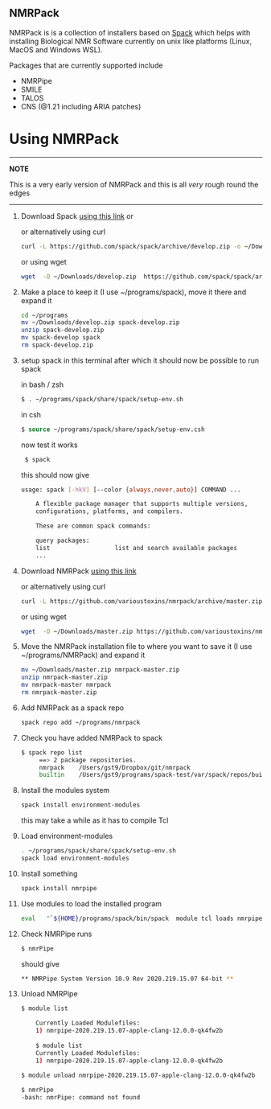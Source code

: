## NMRPack

NMRPack is is a collection of installers based on [Spack](https://spack.io) which helps with installing Biological NMR Software currently on unix like platforms (Linux, MacOS  and Windows WSL).

Packages that are currently supported include

* NMRPipe
* SMILE
* TALOS
* CNS (@1.21 including ARIA patches)

# Using NMRPack

---
**NOTE**

This is a very early version of NMRPack and this is all *very* rough round the edges

---

1. Download Spack [using this link](https://github.com/spack/spack/archive/develop.zip) or

   or alternatively using curl
   
   ```bash
   curl -L https://github.com/spack/spack/archive/develop.zip -o ~/Downloads/develop.zip
   ```
   or using wget

   ```bash
   wget  -O ~/Downloads/develop.zip  https://github.com/spack/spack/archive/develop.zip 
   ```
   
2. Make a place to keep it (I use ~/programs/spack), move it there and expand it

   ```bash
   cd ~/programs
   mv ~/Downloads/develop.zip spack-develop.zip
   unzip spack-develop.zip
   mv spack-develop spack
   rm spack-develop.zip
   ```

3. setup spack in this terminal after which it should now be possible to run spack

   in bash / zsh
   ```bash 
   $ . ~/programs/spack/share/spack/setup-env.sh
   ````
   in csh
   ```tcsh
   $ source ~/programs/spack/share/spack/setup-env.csh
   ```
   now test it works
   ```bash
    $ spack
   ```
   this should now give
   ```bash
   usage: spack [-hkV] [--color {always,never,auto}] COMMAND ...

       A flexible package manager that supports multiple versions,
       configurations, platforms, and compilers.

       These are common spack commands:

       query packages:
       list                  list and search available packages
       ...
   
   ```
       

4. Download NMRPack [using this link](https://github.com/varioustoxins/nmrpack/archive/master.zip)
   
    or alternatively using curl
    
    ```bash
    curl -L https://github.com/varioustoxins/nmrpack/archive/master.zip -o ~/Downloads/master.zip
    ```
    or using wget
    
    ```bash
    wget  -O ~/Downloads/master.zip https://github.com/varioustoxins/nmrpack/archive/master.zip  
    ```
5. Move the NMRPack installation file to where you want to save it (I use ~/programs/NMRPack) and expand it 
    
    ```bash
    mv ~/Downloads/master.zip nmrpack-master.zip
    unzip nmrpack-master.zip
    mv nmrpack-master nmrpack
    rm nmrpack-master.zip
    ```

6. Add NMRPack as a spack repo
   ```bash
   spack repo add ~/programs/nmrpack
   ```
 
7. Check you have added NMRPack to spack
   ```bash
   $ spack repo list
        ==> 2 package repositories.
        nmrpack    /Users/gst9/Dropbox/git/nmrpack
        builtin    /Users/gst9/programs/spack-test/var/spack/repos/builtin
   ```
        

8. Install the modules system
    ```bash
    spack install environment-modules
   ```
   this may take a while as it has to compile Tcl


9. Load environment-modules
    ```bash
    . ~/programs/spack/share/spack/setup-env.sh
    spack load environment-modules
    ```

10. Install something
    ```bash
    spack install nmrpipe
    ```
 
11. Use modules to load the installed program
    ```bash
    eval   "`${HOME}/programs/spack/bin/spack  module tcl loads nmrpipe`"
    ```

12. Check NMRPipe runs
    ```bash
    $ nmrPipe
    ```
    should give
    ```bash
    ** NMRPipe System Version 10.9 Rev 2020.219.15.07 64-bit **
    ```
        

13. Unload NMRPipe
    ```bash
    $ module list

        Currently Loaded Modulefiles:
        1) nmrpipe-2020.219.15.07-apple-clang-12.0.0-qk4fw2b
 
        $ module list
        Currently Loaded Modulefiles:
        1) nmrpipe-2020.219.15.07-apple-clang-12.0.0-qk4fw2b
 
    $ module unload nmrpipe-2020.219.15.07-apple-clang-12.0.0-qk4fw2b

    $ nmrPipe
    -bash: nmrPipe: command not found
    ```
        
